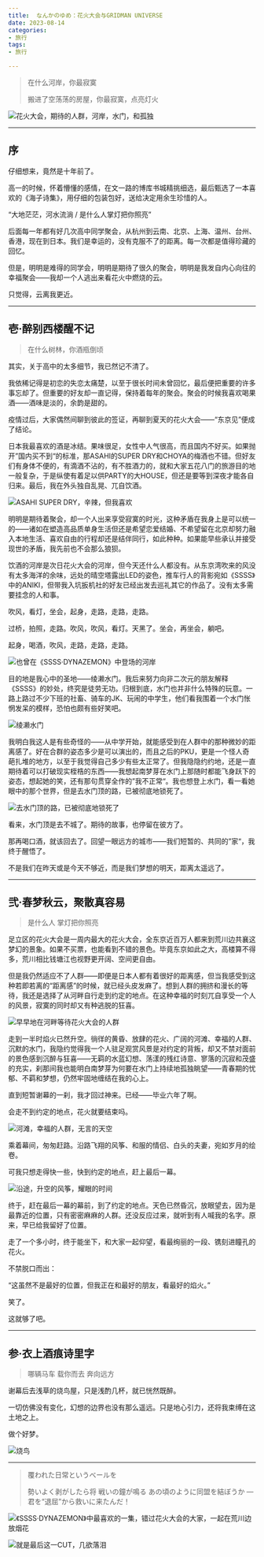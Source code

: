 ```yaml
---
title:  なんかのゆめ：花火大会与GRIDMAN UNIVERSE
date: 2023-08-14
categories:
- 旅行
tags:
- 旅行

--- 
```


> 在什么河岸，你最寂寞
> 
> 
> 搬进了空荡荡的房屋，你最寂寞，点亮灯火
> 

![花火大会，期待的人群，河岸，水门，和孤独](https://raw.githubusercontent.com/DF-Master/yidapicbed/main/2023/202307/202307JPSSSS/202307JPSSSS00.jpg)

---

<!--more-->

## 序

仔细想来，竟然是十年前了。

高一的时候，怀着懵懂的感情，在文一路的博库书城精挑细选，最后甄选了一本喜欢的《海子诗集》，用仔细的包装包好，送给决定用余生珍惜的人。

“大地茫茫，河水流淌 / 是什么人掌灯把你照亮”

后面每一年都有好几次高中同学聚会，从杭州到云南、北京、上海、温州、台州、香港，现在到日本。我们是幸运的，没有克服不了的距离。每一次都是值得珍藏的回忆。

但是，明明是难得的同学会，明明是期待了很久的聚会，明明是我发自内心向往的幸福聚会——我却一个人逃出来看花火中燃烧的云。

只觉得，云离我更近。

---

## 壱·醉别西楼醒不记

> 在什么树林，你酒瓶倒顷
> 

其实，关于高中的太多细节，我已然记不清了。

我依稀记得是初恋的失恋太痛楚，以至于很长时间未曾回忆，最后便把重要的许多事忘却了。但重要的好友却一直记得，保持着每年的聚会。聚会的时候我喜欢喝果酒——酒味是淡的，余韵是甜的。

疫情过后，大家偶然间聊到彼此的签证，再聊到夏天的花火大会——“东京见”便成了结论。

日本我最喜欢的酒是冰结。果味很足，女性中人气很高，而且国内不好买。如果抛开”国内买不到“的标准，那ASAHI的SUPER DRY和CHOYA的梅酒也不错。但好友们有身体不便的，有滴酒不沾的，有不胜酒力的，就和大家五花八门的旅游目的地一般复杂，于是纵使有着足以供PARTY的大HOUSE，但还是要等到深夜才能各自归来。最后，我在外头独自乱晃、兀自饮酒。

![ASAHI SUPER DRY，辛辣，但我喜欢](https://raw.githubusercontent.com/DF-Master/yidapicbed/main/2023/202307/202307JPSSSS/202307JPSSSS01.jpg)

明明是期待着聚会，却一个人出来享受寂寞的时光，这种矛盾在我身上是可以统一的——诸如在塑造高品质单身生活但还是希望恋爱结婚、不希望留在北京却努力融入本地生活、喜欢自由的行程却还是结伴同行，如此种种。如果能早些承认并接受现世的矛盾，我先前也不会那么狼狈。

饮酒的河岸是次日花火大会的河岸，但今天还什么人都没有。从东京湾吹来的风没有太多海洋的余味，远处的晴空塔露出LED的姿色，推车行人的背影宛如《SSSS》中的ANIKI，但带我入坑扳机社的好友已经出发去巡礼其它的作品了。没有太多需要挂念的人和事。

吹风，看灯，坐会，起身，走路，走路，走路。

过桥，拍照，走路。吹风，吹风，看灯。天黑了。坐会，再坐会，躺吧。

起身，喝酒，吹风，走路，走路，走路。

![也曾在《SSSS·DYNAZEMON》中登场的河岸](https://raw.githubusercontent.com/DF-Master/yidapicbed/main/2023/202307/202307JPSSSS/202307JPSSSS02.jpg)

目的地是我心中的圣地——绫濑水门。我后来努力向非二次元的朋友解释《SSSS》的妙处，终究是徒劳无功。归根到底，水门也并非什么特殊的玩意。一路上路过不少下班的社畜、骑车的JK、玩闹的中学生，他们看我围着一个水门怅惘发呆的模样，恐怕也颇有些好笑吧。

![绫濑水门](https://raw.githubusercontent.com/DF-Master/yidapicbed/main/2023/202307/202307JPSSSS/202307JPSSSS03.jpg)

我明白我这人是有些奇怪的——从中学开始，就能感受到在人群中的那种微妙的距离感了。好在合群的姿态多少是可以演出的，而且之后的PKU，更是一个怪人奇葩扎堆的地方，以至于我觉得自己多少有些太正常了。但我隐隐约约地，还是一直期待着可以打破现实桎梏的东西——我想起南梦芽在水门上那随时都能飞身跃下的姿态，想起她的笑，还有那句贯穿全作的”我不正常“。我也想登上水门，看一看她眼中的那个世界，但是去水门顶的路，已被彻底地锁死了。

![去水门顶的路，已被彻底地锁死了](https://raw.githubusercontent.com/DF-Master/yidapicbed/main/2023/202307/202307JPSSSS/202307JPSSSS04.jpg)

看来，水门顶是去不城了。期待的故事，也停留在彼方了。

那再喝口酒，就该回去了。回望一眼远方的城市——我们短暂的、共同的”家“，我终于醒悟了。

不是我们在昨天或是今天不够近，而是我们梦想的明天，距离太遥远了。

---

## 弐·春梦秋云，聚散真容易

> 是什么人 掌灯把你照亮
> 

足立区的花火大会是一周内最大的花火大会，全东京近百万人都来到荒川边共襄这梦幻的景象。如果不买票，也能看到不错的景色。毕竟东京如此之大，高楼算不得多，荒川相比钱塘江也视野更开阔、空间更自由。

但是我仍然适应不了人群——即便是日本人都有着很好的距离感，但当我感受到这种若即若离的“距离感”的时候，就已经头皮发麻了。想到人群的拥挤和漫长的等待，我还是选择了从河畔自行走到约定的地点。在这种幸福的时刻兀自享受一个人的风景，寂寞的同时却又有种逃脱的狂喜。

![早早地在河畔等待花火大会的人群](https://raw.githubusercontent.com/DF-Master/yidapicbed/main/2023/202307/202307JPSSSS/202307JPSSSS05.jpg)

走到一半时焰火已然升空。徜徉的黄昏、放肆的花火、广阔的河滩、幸福的人群、沉默的水门，我隐约觉得我一个人驻足观赏风景是对约定的背叛，却又不禁对面前的景色感到沉醉与狂喜——无羁的水蓝幻想、荡漾的残红诗意、寥落的沉寂和茂盛的充实，刹那间我也能明白南梦芽为何要在水门上持续地孤独眺望——青春期的忧郁、不羁和梦想，仍然牢固地缠结在我的心上。

直到短暂谢幕的一刹，我才回过神来。已经——毕业六年了啊。

会走不到约定的地点，花火就要结束吗。

![河滩，幸福的人群，无言的天空](https://raw.githubusercontent.com/DF-Master/yidapicbed/main/2023/202307/202307JPSSSS/202307JPSSSS06.jpg)

乘着幕间，匆匆赶路。沿路飞翔的风筝、和服的情侣、白头的夫妻，宛如岁月的绘卷。

可我只想走得快一些，快到约定的地点，赶上最后一幕。

![沿途，升空的风筝，耀眼的时间](https://raw.githubusercontent.com/DF-Master/yidapicbed/main/2023/202307/202307JPSSSS/202307JPSSSS07.jpg)

终于，赶在最后一幕的幕前，到了约定的地点。天色已然昏沉，放眼望去，因为是最靠近的位置，只有密密麻麻的人群。还没反应过来，就听到有人喊我的名字。原来，早已给我留好了位置。

走了一个多小时，终于能坐下，和大家一起仰望，看最绚丽的一段、镌刻进瞳孔的花火。

不禁脱口而出：

“这虽然不是最好的位置，但我正在和最好的朋友，看最好的焰火。”

笑了。

这就够了吧。

---

## 参·衣上酒痕诗里字

> 哪辆马车 载你而去 奔向远方
> 

谢幕后去浅草的烧鸟屋，只是浅酌几杯，就已恍然既醉。

一切仿佛没有变化，幻想的边界也没有那么遥远。只是地心引力，还将我束缚在这土地之上。

做个好梦。

![烧鸟](https://raw.githubusercontent.com/DF-Master/yidapicbed/main/2023/202307/202307JPSSSS/202307JPSSSS08.jpg)


---

> 覆われた日常というべールを
> 
> 
> 勢いよく剥がしたら将
> 戦いの鐘が鳴る
> あの頃のように同盟を結ぼうか
> ―　君を“退屈”から救いに来たんだ！
> 

![《SSSS·DYNAZEMON》中最喜欢的一集，错过花火大会的大家，一起在荒川边放烟花](https://raw.githubusercontent.com/DF-Master/yidapicbed/main/2023/202307/202307JPSSSS/202307JPSSSS09.jpg)


![就是最后这一CUT，几欲落泪](https://raw.githubusercontent.com/DF-Master/yidapicbed/main/2023/202307/202307JPSSSS/202307JPSSSS10.jpg)